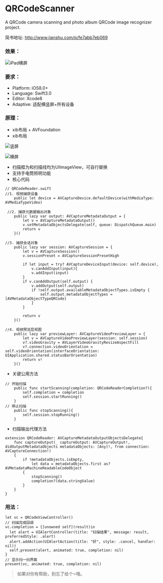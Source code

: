 # QRCodeScanner
A QRCode camera scanning and photo album QRCode image recognizer project.

简书地址: http://www.jianshu.com/p/fe7abb7eb069

### 效果：

![iPad横屏](http://upload-images.jianshu.io/upload_images/1334681-d637ccedede2e987.png?imageMogr2/auto-orient/strip%7CimageView2/2/w/1240)

### 要求：
- Platform: iOS8.0+ 
- Language: Swift3.0
- Editor: Xcode8
- Adaptive: 适配横竖屏+所有设备

### 原理：
- xib布局 + AVFoundation
- xib布局

![竖屏](http://upload-images.jianshu.io/upload_images/1334681-6dd3744d68e6d6a2.png?imageMogr2/auto-orient/strip%7CimageView2/2/w/1240)

![横屏](http://upload-images.jianshu.io/upload_images/1334681-f899b99cb2964a7e.png?imageMogr2/auto-orient/strip%7CimageView2/2/w/1240)

- 扫描框为和扫描线均为UIImageView，可自行替换
- 支持手电筒照明功能
- 核心代码

```
// QRCodeReader.swift
//1. 视频捕获设备
    public let device = AVCaptureDevice.defaultDevice(withMediaType: AVMediaTypeVideo)
    
 //2. 捕获元数据输出对象
    public lazy var output: AVCaptureMetadataOutput = {
        let v = AVCaptureMetadataOutput()
        v.setMetadataObjectsDelegate(self, queue: DispatchQueue.main)
        return v
    }()

//3. 捕获会话对象
    public lazy var session: AVCaptureSession = {
        let v = AVCaptureSession()
        v.sessionPreset = AVCaptureSessionPresetHigh
        
        if let input = try? AVCaptureDeviceInput(device: self.device),
            v.canAddInput(input){
            v.addInput(input)
        }
        if v.canAddOutput(self.output) {
            v.addOutput(self.output)
            if !self.output.availableMetadataObjectTypes.isEmpty {
                self.output.metadataObjectTypes = [AVMetadataObjectTypeQRCode]
            }
        }
        
        return v
    }()
    
//4. 视频预览层视图
    public lazy var previewLayer: AVCaptureVideoPreviewLayer = {
        let v = AVCaptureVideoPreviewLayer(session: self.session)
        v?.videoGravity = AVLayerVideoGravityResizeAspectFill
        v?.connection.videoOrientation = self.videoOrientation(interfaceOrientation: UIApplication.shared.statusBarOrientation)
        return v!
    }()

```
- 关键公用方法

```
// 开始扫描
    public func startScanning(completion: QRCodeReaderCompletion?){
        self.completion = completion
        self.session.startRunning()
    }
// 停止扫描
    public func stopScanning(){
        self.session.stopRunning()
    }
```
- 扫描输出代理方法

```
extension QRCodeReader: AVCaptureMetadataOutputObjectsDelegate{
    func captureOutput(_ captureOutput: AVCaptureOutput!, didOutputMetadataObjects metadataObjects: [Any]!, from connection: AVCaptureConnection!)
    {
        if !metadataObjects.isEmpty,
            let data = metadataObjects.first as? AVMetadataMachineReadableCodeObject
        {
            stopScanning()
            completion?(data.stringValue)
        }
    }
}
```

### 用法：
```
let vc = QRCodeViewController()
// 扫描完成回调
vc.completion = {[unowned self](result)in
  let alert = UIAlertController(title: "扫描结果", message: result, preferredStyle: .alert)
  alert.addAction(UIAlertAction(title: "好", style: .cancel, handler: nil))
  self.present(alert, animated: true, completion: nil)
}
// 显示扫一扫界面
present(vc, animated: true, completion: nil)
```

> 如果对你有帮助，别忘了给个⭐️哦。

